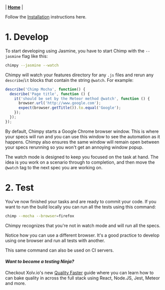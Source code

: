 | **[Home](README)** |

Follow the [Installation](/installation) instructions here.

# 1. Develop

To start developing using Jasmine, you have to start Chimp with the `--jasmine` flag like this:

```bash
chimpy --jasmine --watch
```

Chimpy will watch your features directory for any `.js` files and rerun any `describe`/`it` blocks  that contain the string `@watch`. For example:

```javascript
describe('Chimp Mocha', function() {
  describe('Page title', function () {
    it('should be set by the Meteor method @watch', function () {
      browser.url('http://www.google.com');
      expect(browser.getTitle()).to.equal('Google');
    });
  });
});
```

By default, Chimpy starts a Google Chrome browser window. This is where your specs will run and you can use this window to see the automation as it happens. Chimpy also ensures the same window will remain open between your specs rerunning so you won't get an annoying window popup. 

The watch mode is designed to keep you focused on the task at hand. The idea is you work on a scenario through to completion, and then move the `@watch` tag to the next spec you are working on.


# 2. Test

You've now finished your tasks and are ready to commit your code. If you want to run the build locally you can run all the tests using this command:

```bash
chimp --mocha --browser=firefox
```

Chimpy recognizes that you're not in watch mode and will run all the specs.

Notice how you can use a different browser. It's a good practice to develop using one browser and run all tests with another. 

This same command can also be used on CI servers.

#### *Want to become a testing Ninja?*

Checkout Xolv.io's new [Quality Faster](https://www.qualityfaster.com/?utm_source=XolvOSS&utm_medium=OSSDocs&utm_content=ChimpRM-Home&utm_campaign=QFLaunch) guide where you can learn how to can bake quality in across the full stack using React, Node.JS, Jest, Meteor and more.
